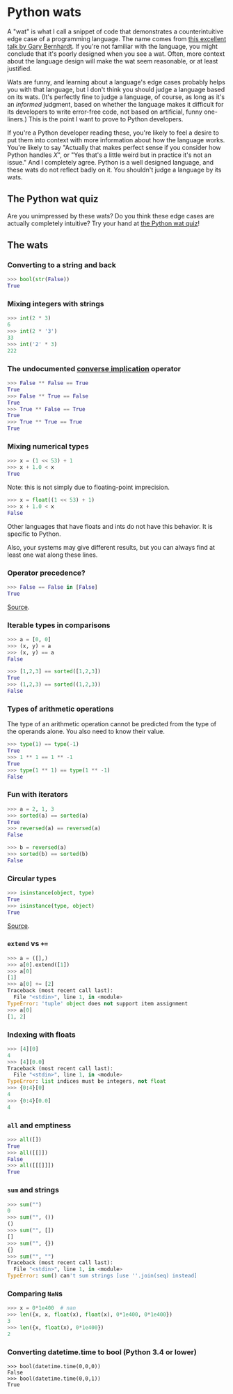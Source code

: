# Python wats

A "wat" is what I call a snippet of code that demonstrates a counterintuitive edge case of a programming language. The name comes from [this excellent talk by Gary Bernhardt](https://www.destroyallsoftware.com/talks/wat). If you're not familiar with the language, you might conclude that it's poorly designed when you see a wat. Often, more context about the language design will make the wat seem reasonable, or at least justified.

Wats are funny, and learning about a language's edge cases probably helps you with that language, but I don't think you should judge a language based on its wats. (It's perfectly fine to judge a language, of course, as long as it's an *informed* judgment, based on whether the language makes it difficult for its developers to write error-free code, not based on artificial, funny one-liners.) This is the point I want to prove to Python developers.

If you're a Python developer reading these, you're likely to feel a desire to put them into context with more information about how the language works. You're likely to say "Actually that makes perfect sense if you consider how Python handles *X*", or "Yes that's a little weird but in practice it's not an issue." And I completely agree. Python is a well designed language, and these wats do not reflect badly on it. You shouldn't judge a language by its wats.

## The Python wat quiz

Are you unimpressed by these wats? Do you think these edge cases are actually completely intuitive? Try your hand at [the Python wat quiz](https://github.com/cosmologicon/pywat/blob/master/quiz.md)!

## The wats

### Converting to a string and back

```python
>>> bool(str(False))
True
```

### Mixing integers with strings

```python
>>> int(2 * 3)
6
>>> int(2 * '3')
33
>>> int('2' * 3)
222
```

### The undocumented [converse implication](https://en.wikipedia.org/wiki/Converse_implication) operator

```python
>>> False ** False == True
True
>>> False ** True == False
True
>>> True ** False == True
True
>>> True ** True == True
True
```

### Mixing numerical types

```python
>>> x = (1 << 53) + 1
>>> x + 1.0 < x
True
```

Note: this is not simply due to floating-point imprecision.

```python
>>> x = float((1 << 53) + 1)
>>> x + 1.0 < x
False
```

Other languages that have floats and ints do not have this behavior. It is specific to Python.

Also, your systems may give different results, but you can always find at least one wat along these lines.

### Operator precedence?

```python
>>> False == False in [False]
True
```

[Source](https://www.reddit.com/r/programming/comments/3cjjgp/why_does_return_the_string_10/csxak65).

### Iterable types in comparisons

```python
>>> a = [0, 0]
>>> (x, y) = a
>>> (x, y) == a
False
```

```python
>>> [1,2,3] == sorted([1,2,3])
True
>>> (1,2,3) == sorted((1,2,3))
False
```

### Types of arithmetic operations

The type of an arithmetic operation cannot be predicted from the type of the operands alone. You also need to know their value.

```python
>>> type(1) == type(-1)
True
>>> 1 ** 1 == 1 ** -1
True
>>> type(1 ** 1) == type(1 ** -1)
False
```

### Fun with iterators

```python
>>> a = 2, 1, 3
>>> sorted(a) == sorted(a)
True
>>> reversed(a) == reversed(a)
False
```

```python
>>> b = reversed(a)
>>> sorted(b) == sorted(b)
False
```

### Circular types

```python
>>> isinstance(object, type)
True
>>> isinstance(type, object)
True
```

[Source](https://www.reddit.com/r/Python/comments/3c344g/so_apparently_type_is_of_type_type/csrwwyv).

### `extend` vs `+=`

```python
>>> a = ([],)
>>> a[0].extend([1])
>>> a[0]
[1]
>>> a[0] += [2]
Traceback (most recent call last):
  File "<stdin>", line 1, in <module>
TypeError: 'tuple' object does not support item assignment
>>> a[0]
[1, 2]
```

### Indexing with floats

```python
>>> [4][0]
4
>>> [4][0.0]
Traceback (most recent call last):
  File "<stdin>", line 1, in <module>
TypeError: list indices must be integers, not float
>>> {0:4}[0]
4
>>> {0:4}[0.0]
4
```

### `all` and emptiness

```python
>>> all([])
True
>>> all([[]])
False
>>> all([[[]]])
True
```

### `sum` and strings

```python
>>> sum("")
0
>>> sum("", ())
()
>>> sum("", [])
[]
>>> sum("", {})
{}
>>> sum("", "")
Traceback (most recent call last):
  File "<stdin>", line 1, in <module>
TypeError: sum() can't sum strings [use ''.join(seq) instead]
```

### Comparing `NaN`s

```python
>>> x = 0*1e400  # nan
>>> len({x, x, float(x), float(x), 0*1e400, 0*1e400})
3
>>> len({x, float(x), 0*1e400})
2
```

### Converting datetime.time to bool (Python 3.4 or lower)

    >>> bool(datetime.time(0,0,0))
    False
    >>> bool(datetime.time(0,0,1))
    True
